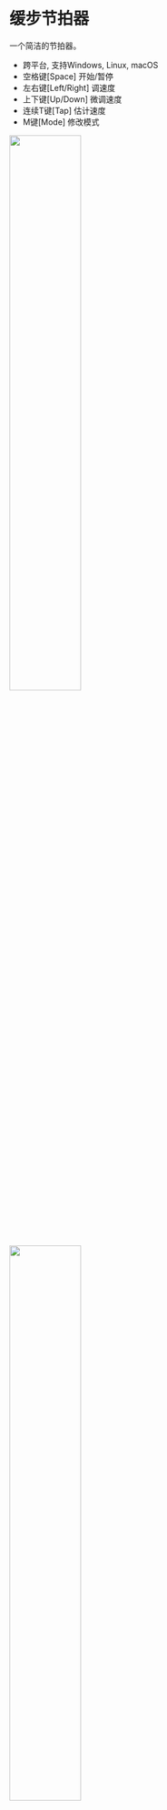 # 缓步节拍器
一个简洁的节拍器。
- 跨平台, 支持Windows, Linux, macOS
- 空格键[Space] 开始/暂停
- 左右键[Left/Right] 调速度
- 上下键[Up/Down] 微调速度
- 连续T键[Tap] 估计速度
- M键[Mode] 修改模式
<img src='https://cdn.jsdelivr.net/gh/HuangJiaLian/DataBase0@master/uPic/2022_03_28_21_PkEatI.png' width='50%'/>
<img src='https://cdn.jsdelivr.net/gh/HuangJiaLian/DataBase0@master/uPic/2022_03_28_21_koFg0a.png' width='50%'/>
